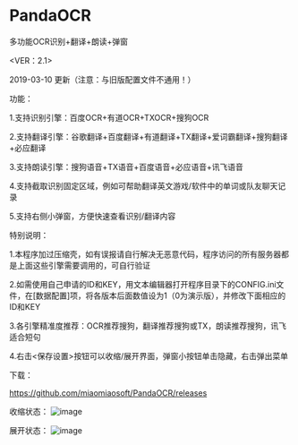 # PandaOCR
多功能OCR识别+翻译+朗读+弹窗

<VER：2.1>

2019-03-10 更新（注意：与旧版配置文件不通用！）

功能：

1.支持识别引擎：百度OCR+有道OCR+TXOCR+搜狗OCR

2.支持翻译引擎：谷歌翻译+百度翻译+有道翻译+TX翻译+爱词霸翻译+搜狗翻译+必应翻译

3.支持朗读引擎：搜狗语音+TX语音+百度语音+必应语音+讯飞语音

4.支持截取识别固定区域，例如可帮助翻译英文游戏/软件中的单词或队友聊天记录

5.支持右侧小弹窗，方便快速查看识别/翻译内容



特别说明：

1.本程序加过压缩壳，如有误报请自行解决无恶意代码，程序访问的所有服务器都是上面这些引擎需要调用的，可自行验证

2.如需使用自己申请的ID和KEY，用文本编辑器打开程序目录下的CONFIG.ini文件，在[数据配置]项，将各版本后面数值设为1（0为演示版），并修改下面相应的ID和KEY

3.各引擎精准度推荐：OCR推荐搜狗，翻译推荐搜狗或TX，朗读推荐搜狗，讯飞适合短句

4.右击<保存设置>按钮可以收缩/展开界面，弹窗小按钮单击隐藏，右击弹出菜单


下载：

https://github.com/miaomiaosoft/PandaOCR/releases

收缩状态：
![image](https://raw.githubusercontent.com/miaomiaosoft/PandaOCR/master/images/AeroSnap%E6%88%AA%E5%9B%BE1.png)


展开状态：
![image](https://raw.githubusercontent.com/miaomiaosoft/PandaOCR/master/images/AeroSnap%E6%88%AA%E5%9B%BE2.png)

